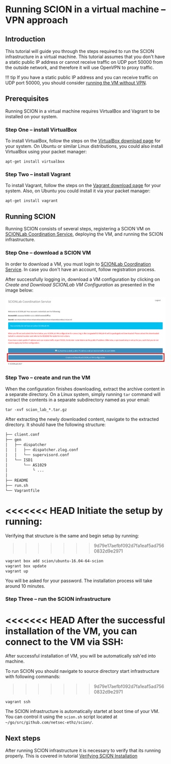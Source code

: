 # Running SCION in a virtual machine &ndash; VPN approach

## Introduction

This tutorial will guide you through the steps required to run the SCION infrastructure in a virtual machine. This tutorial assumes that you don't have a static public IP address or cannot receive traffic on UDP port 50000 from the outside network, and therefore it will use OpenVPN to proxy traffic.

!!! tip
    If you have a static public IP address and you can receive traffic on UDP port 50000, you should consider [running the VM without VPN](static_ip).

## Prerequisites

Running SCION in a virtual machine requires VirtualBox and Vagrant to be installed on your system.

### Step One &ndash; install VirtualBox

To install VirtualBox, follow the steps on the [VirtualBox download page](https://www.virtualbox.org/wiki/Downloads) for your system. On Ubuntu or similar Linux distributions, you could also install VirtualBox using your packet manager:

```shell
apt-get install virtualbox
```

### Step Two &ndash; install Vagrant

To install Vagrant, follow the steps on the [Vagrant download page](https://www.vagrantup.com/downloads.html) for your system. Also, on Ubuntu you could install it via your packet manager:

```shell
apt-get install vagrant
```

## Running SCION

Running SCION consists of several steps, registering a SCION VM on [SCIONLab Coordination Service](https://coord.scionproto.net), deploying the VM, and running the SCION infrastructure.

### Step One &ndash; download a SCION VM

In order to download a VM, you must login to [SCIONLab Coordination Service](https://coord.scionproto.net). In case you don't have an account, follow registration process.

After successfully logging in, download a VM configuration by clicking on *Create and Download SCIONLab VM Configuration* as presented in the image below:

![SCIONLab download page](/images/scionlab_download_vm_openvpn_setup.png)

### Step Two &ndash; create and run the VM

When the configuration finishes downloading, extract the archive content in a separate directory. On a Linux system, simply running `tar` command will extract the contents in a separate subdirectory named as your email:

```shell
tar -xvf scion_lab_*.tar.gz
```

After extracting the newly downloaded content, navigate to the extracted directory. It should have the following structure:

```
├── client.conf
├── gen
│   ├── dispatcher
│   │   ├── dispatcher.zlog.conf
│   │   └── supervisord.conf
│   └── ISD1
│       └── AS1029
│           └ ...
│
├── README
├── run.sh
└── Vagrantfile
```

<<<<<<< HEAD
Initiate the setup by running:
=======
Verifying that structure is the same and begin setup by running:
>>>>>>> 9d79e17aefbf092d7fa1eaf5ad7560832d9e2971

```shell
vagrant box add scion/ubuntu-16.04-64-scion
vagrant box update
vagrant up
```

You will be asked for your password. The installation process will take around 10 minutes.

### Step Three &ndash; run the SCION infrastructure

<<<<<<< HEAD
After the successful installation of the VM, you can connect to the VM via SSH:
=======
After successful installation of VM, you will be automatically ssh'ed into machine.

To run SCION you should navigate to source directory start infrastructure with following commands:
>>>>>>> 9d79e17aefbf092d7fa1eaf5ad7560832d9e2971

```shell
vagrant ssh
```

The SCION infrastructure is automatically startet at boot time of your VM. You can control it using the `scion.sh` script located at `~/go/src/github.com/netsec-ethz/scion/`.

## Next steps

After running SCION infrastructure it is necessary to verify that its running properly. This is covered in tutorial [Verifying SCION Installation](/general_scion_configuration/verifying_scion_installation)